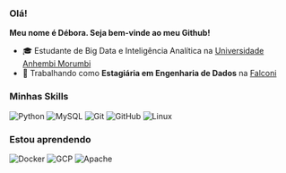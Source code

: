<h3>Olá!</h3>

**Meu nome é Débora. Seja bem-vinde ao meu Github!**

- 🎓 Estudante de Big Data e Inteligência Analítica na <a href="https://portal.anhembi.br/"> Universidade Anhembi Morumbi</a>
- 💼 Trabalhando como **Estagiária em Engenharia de Dados** na <a href="https://falconi.com/">Falconi</a>


<h3>Minhas Skills</h3>


![Python](https://img.shields.io/badge/Python-14354C?style=for-the-badge&logo=python&logoColor=white)
![MySQL](https://img.shields.io/badge/MySQL-00000F?style=for-the-badge&logo=mysql&logoColor=white)
![Git](https://img.shields.io/badge/Git-E34F26?style=for-the-badge&logo=git&logoColor=white)
![GitHub](https://img.shields.io/badge/GitHub-100000?style=for-the-badge&logo=github&logoColor=white)
![Linux](https://img.shields.io/badge/Linux-E34F26?style=for-the-badge&logo=linux&logoColor=black)


<h3>Estou aprendendo</h3>

![Docker](https://img.shields.io/badge/Docker-2496ED?style=for-the-badge&logo=docker&logoColor=white)
![GCP](https://img.shields.io/badge/Google_Cloud-4285F4?style=for-the-badge&logo=google-cloud&logoColor=white)
![Apache](https://img.shields.io/badge/Apache-CA2136?style=for-the-badge&logo=apache&logoColor=white)


<br/>
